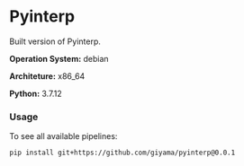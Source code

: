 # Pyinterp
Built version of Pyinterp.



**Operation System:** debian

**Architeture:** x86_64

**Python:** 3.7.12


### Usage


To see all available pipelines:
```
pip install git+https://github.com/giyama/pyinterp@0.0.1
```
